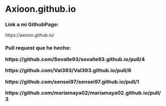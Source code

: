 # Axioon.github.io
<h3>Link a mi GithubPage: </h3>
<p> https://axioon.github.io/ </p>
<h3> Pull request que he hecho: </p>
<p> https://github.com/Sovalle93/sovalle93.github.io/pull/4 </p>
<p>  https://github.com/Val393/Val393.github.io/pull/6 </p>
<p>https://github.com/sensei97/sensei97.github.io/pull/1 </p>
<p> https://github.com/mariamaya02/mariamaya02.github.io/pull/3 </p>
